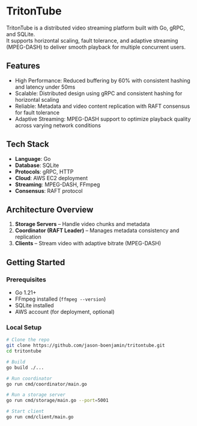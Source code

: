 # TritonTube

TritonTube is a distributed video streaming platform built with Go, gRPC, and SQLite.  
It supports horizontal scaling, fault tolerance, and adaptive streaming (MPEG-DASH) to deliver smooth playback for multiple concurrent users.

## Features
- High Performance: Reduced buffering by 60% with consistent hashing and latency under 50ms  
- Scalable: Distributed design using gRPC and consistent hashing for horizontal scaling  
- Reliable: Metadata and video content replication with RAFT consensus for fault tolerance  
- Adaptive Streaming: MPEG-DASH support to optimize playback quality across varying network conditions  

## Tech Stack
- **Language**: Go  
- **Database**: SQLite  
- **Protocols**: gRPC, HTTP  
- **Cloud**: AWS EC2 deployment  
- **Streaming**: MPEG-DASH, FFmpeg  
- **Consensus**: RAFT protocol  

## Architecture Overview
1. **Storage Servers** – Handle video chunks and metadata  
2. **Coordinator (RAFT Leader)** – Manages metadata consistency and replication  
3. **Clients** – Stream video with adaptive bitrate (MPEG-DASH)  

## Getting Started

### Prerequisites
- Go 1.21+  
- FFmpeg installed (`ffmpeg --version`)  
- SQLite installed  
- AWS account (for deployment, optional)

### Local Setup
```bash
# Clone the repo
git clone https://github.com/jason-boenjamin/tritontube.git
cd tritontube

# Build
go build ./...

# Run coordinator
go run cmd/coordinator/main.go

# Run a storage server
go run cmd/storage/main.go --port=5001

# Start client
go run cmd/client/main.go

